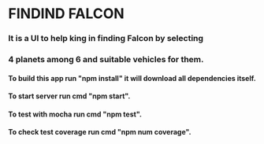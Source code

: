 # FINDIND FALCON

### It is a UI to help king in finding Falcon by selecting
### 4 planets among 6 and suitable vehicles for them.
#### To build this app run "npm install" it will download all dependencies itself.
#### To start server run cmd "npm start".
#### To test with mocha run cmd "npm test".
#### To check test coverage run cmd "npm num coverage".

